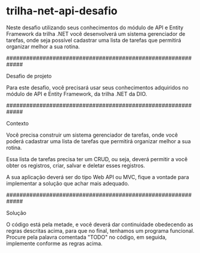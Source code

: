 # trilha-net-api-desafio
Neste desafio utilizando seus conhecimentos do módulo de API e Entity Framework da trilha .NET você desenvolverá um sistema gerenciador de tarefas, onde seja possível cadastrar uma lista de tarefas que permitirá organizar melhor a sua rotina.

#############################################################

  Desafio de projeto
  
Para este desafio, você precisará usar seus conhecimentos adquiridos no módulo de API e Entity Framework, da trilha .NET da DIO.

#############################################################

  Contexto
  
Você precisa construir um sistema gerenciador de tarefas, onde você poderá cadastrar uma lista de tarefas que permitirá organizar melhor a sua rotina.

Essa lista de tarefas precisa ter um CRUD, ou seja, deverá permitir a você obter os registros, criar, salvar e deletar esses registros.

A sua aplicação deverá ser do tipo Web API ou MVC, fique a vontade para implementar a solução que achar mais adequado.

#############################################################

  Solução

O código está pela metade, e você deverá dar continuidade obedecendo as regras descritas acima, para que no final, tenhamos um programa funcional. Procure pela palavra comentada "TODO" no código, em seguida, implemente conforme as regras acima.
